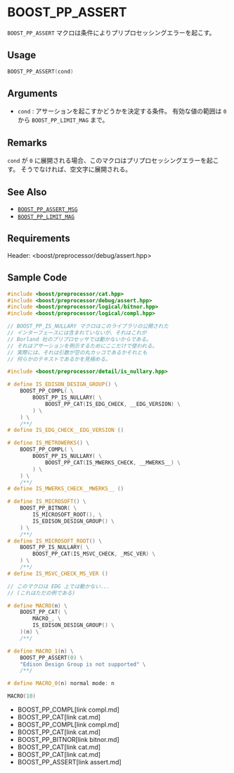 # BOOST_PP_ASSERT

`BOOST_PP_ASSERT` マクロは条件によりプリプロセッシングエラーを起こす。

## Usage

```cpp
BOOST_PP_ASSERT(cond)
```

## Arguments

- `cond` :
	アサーションを起こすかどうかを決定する条件。
	有効な値の範囲は `0` から `BOOST_PP_LIMIT_MAG` まで。

## Remarks

`cond` が `0` に展開される場合、このマクロはプリプロセッシングエラーを起こす。
そうでなければ、空文字に展開される。

## See Also

- [`BOOST_PP_ASSERT_MSG`](assert_msg.md)
- [`BOOST_PP_LIMIT_MAG`](limit_mag.md)

## Requirements

Header: &lt;boost/preprocessor/debug/assert.hpp&gt;

## Sample Code

```cpp
#include <boost/preprocessor/cat.hpp>
#include <boost/preprocessor/debug/assert.hpp>
#include <boost/preprocessor/logical/bitnor.hpp>
#include <boost/preprocessor/logical/compl.hpp>

// BOOST_PP_IS_NULLARY マクロはこのライブラリの公開された
// インターフェースには含まれていないが、それはこれが
// Borland 社のプリプロセッサでは動かないからである。
// それはアサーションを例示するためにここだけで使われる。
// 実際には、それは引数が空の丸カッコであるかそれとも
// 何らかのテキストであるかを見極める。

#include <boost/preprocessor/detail/is_nullary.hpp>

# define IS_EDISON_DESIGN_GROUP() \
	BOOST_PP_COMPL( \
		BOOST_PP_IS_NULLARY( \
			BOOST_PP_CAT(IS_EDG_CHECK, __EDG_VERSION) \
		) \
	) \
	/**/
# define IS_EDG_CHECK__EDG_VERSION ()

# define IS_METROWERKS() \
	BOOST_PP_COMPL( \
		BOOST_PP_IS_NULLARY( \
			BOOST_PP_CAT(IS_MWERKS_CHECK, __MWERKS__) \
		) \
	) \
	/**/
# define IS_MWERKS_CHECK__MWERKS__ ()

# define IS_MICROSOFT() \
	BOOST_PP_BITNOR( \
		IS_MICROSOFT_ROOT(), \
		IS_EDISON_DESIGN_GROUP() \
	) \
	/**/
# define IS_MICROSOFT_ROOT() \
	BOOST_PP_IS_NULLARY( \
		BOOST_PP_CAT(IS_MSVC_CHECK, _MSC_VER) \
	) \
	/**/
# define IS_MSVC_CHECK_MS_VER ()

// このマクロは EDG 上では動かない...
// (これはただの例である)

# define MACRO(n) \
	BOOST_PP_CAT( \
		MACRO_, \
		IS_EDISON_DESIGN_GROUP() \
	)(n) \
	/**/

# define MACRO_1(n) \
	BOOST_PP_ASSERT(0) \
	"Edison Design Group is not supported" \
	/**/

# define MACRO_0(n) normal mode: n

MACRO(10)
```
* BOOST_PP_COMPL[link compl.md]
* BOOST_PP_CAT[link cat.md]
* BOOST_PP_COMPL[link compl.md]
* BOOST_PP_CAT[link cat.md]
* BOOST_PP_BITNOR[link bitnor.md]
* BOOST_PP_CAT[link cat.md]
* BOOST_PP_CAT[link cat.md]
* BOOST_PP_ASSERT[link assert.md]

